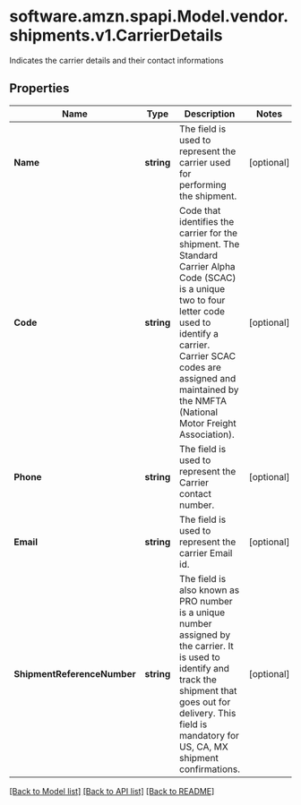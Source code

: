 # software.amzn.spapi.Model.vendor.shipments.v1.CarrierDetails
Indicates the carrier details and their contact informations

## Properties

Name | Type | Description | Notes
------------ | ------------- | ------------- | -------------
**Name** | **string** | The field is used to represent the carrier used for performing the shipment. | [optional] 
**Code** | **string** | Code that identifies the carrier for the shipment. The Standard Carrier Alpha Code (SCAC) is a unique two to four letter code used to identify a carrier. Carrier SCAC codes are assigned and maintained by the NMFTA (National Motor Freight Association). | [optional] 
**Phone** | **string** | The field is used to represent the Carrier contact number. | [optional] 
**Email** | **string** | The field is used to represent the carrier Email id. | [optional] 
**ShipmentReferenceNumber** | **string** | The field is also known as PRO number is a unique number assigned by the carrier. It is used to identify and track the shipment that goes out for delivery. This field is mandatory for US, CA, MX shipment confirmations. | [optional] 

[[Back to Model list]](../README.md#documentation-for-models) [[Back to API list]](../README.md#documentation-for-api-endpoints) [[Back to README]](../README.md)

